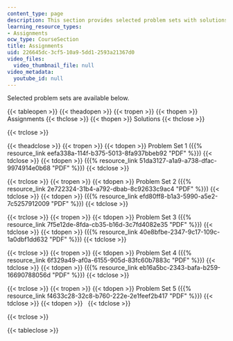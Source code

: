 ```yaml
---
content_type: page
description: This section provides selected problem sets with solutions.
learning_resource_types:
- Assignments
ocw_type: CourseSection
title: Assignments
uid: 226645dc-3cf5-10a9-5dd1-2593a21367d0
video_files:
  video_thumbnail_file: null
video_metadata:
  youtube_id: null
---
```


Selected problem sets are available below.

{{< tableopen >}}
{{< theadopen >}}
{{< tropen >}}
{{< thopen >}}
Assignments
{{< thclose >}}
{{< thopen >}}
Solutions
{{< thclose >}}

{{< trclose >}}

{{< theadclose >}}
{{< tropen >}}
{{< tdopen >}}
Problem Set 1 ({{% resource_link eefa338a-114f-b375-5013-8fa937bbeb92 "PDF" %}})
{{< tdclose >}}
{{< tdopen >}}
({{% resource_link 51da3127-a1a9-a738-dfac-9974914e0b68 "PDF" %}})
{{< tdclose >}}

{{< trclose >}}
{{< tropen >}}
{{< tdopen >}}
Problem Set 2 ({{% resource_link 2e722324-31b4-a792-dbab-8c92633c9ac4 "PDF" %}})
{{< tdclose >}}
{{< tdopen >}}
({{% resource_link efd80ff8-b1a3-5990-a5e2-7c5257912009 "PDF" %}})
{{< tdclose >}}

{{< trclose >}}
{{< tropen >}}
{{< tdopen >}}
Problem Set 3 ({{% resource_link 7f5e12de-8fda-cb35-b16d-3c7fd4082e35 "PDF" %}})
{{< tdclose >}}
{{< tdopen >}}
({{% resource_link 40e8bfbe-2347-9c17-109c-1a0dbf1dd632 "PDF" %}})
{{< tdclose >}}

{{< trclose >}}
{{< tropen >}}
{{< tdopen >}}
Problem Set 4 ({{% resource_link 6f329a49-af0a-6155-905d-83fc60b7883c "PDF" %}})
{{< tdclose >}}
{{< tdopen >}}
({{% resource_link eb16a5bc-2343-bafa-b259-16690788056d "PDF" %}})
{{< tdclose >}}

{{< trclose >}}
{{< tropen >}}
{{< tdopen >}}
Problem Set 5 ({{% resource_link f4633c28-32c8-b760-222e-2e1feef2b417 "PDF" %}})
{{< tdclose >}}
{{< tdopen >}}
 
{{< tdclose >}}

{{< trclose >}}

{{< tableclose >}}